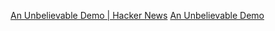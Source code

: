 
[An Unbelievable Demo | Hacker News](https://news.ycombinator.com/item?id=27390512)
[An Unbelievable Demo](https://brendangregg.com/blog/2021-06-04/an-unbelievable-demo.html)
